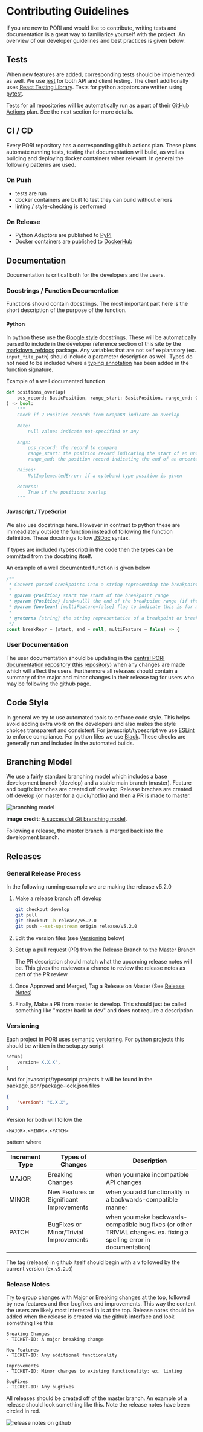 # Contributing Guidelines

If you are new to PORI and would like to contribute, writing tests and documentation is a great way to familiarize yourself with the project. An overview of our developer guidelines and best practices is given below.

## Tests

When new features are added, corresponding tests should be implemented as well. We use [jest](https://jestjs.io/) for both API and client testing. The client additionally uses [React Testing Library](https://testing-library.com/docs/react-testing-library/intro/). Tests for python adpators are written using [pytest](https://docs.pytest.org/en/6.2.x/).

Tests for all repositories will be automatically run as a part of their [GitHub Actions](https://github.com/features/actions) plan. See the next section for more details.

## CI / CD

Every PORI repository has a corresponding github actions plan. These plans automate running tests, testing that documentation will build, as well as building and deploying docker containers when relevant. In general the following patterns are used.

### On Push

- tests are run
- docker containers are built to test they can build without errors
- linting / style-checking is performed

### On Release

- Python Adaptors are published to [PyPI](https://pypi.org/project/pip/)
- Docker containers are published to [DockerHub](https://hub.docker.com/)

## Documentation

Documentation is critical both for the developers and the users.

### Docstrings / Function Documentation

Functions should contain docstrings. The most important part here is the short description of the purpose of the function.

#### Python

In python these use the [Google style](http://google.github.io/styleguide/pyguide.html#38-comments-and-docstrings) docstrings. These will be automatically parsed to include in the developer reference section of this site by the [markdown_refdocs](https://github.com/creisle/markdown_refdocs/) package. Any variables that are not self explanatory (ex. `input_file_path`) should include a parameter description as well. Types do not need to be included where a [typing annotation](https://docs.python.org/3/library/typing.html) has been added in the function signature.

Example of a well documented function

```python
def positions_overlap(
    pos_record: BasicPosition, range_start: BasicPosition, range_end: Optional[BasicPosition] = None
) -> bool:
    """
    Check if 2 Position records from GraphKB indicate an overlap

    Note:
        null values indicate not-specified or any

    Args:
        pos_record: the record to compare
        range_start: the position record indicating the start of an uncertainty range
        range_end: the position record indicating the end of an uncertainty range

    Raises:
        NotImplementedError: if a cytoband type position is given

    Returns:
        True if the positions overlap
    """
```

#### Javascript / TypeScript

We also use docstrings here. However in contrast to python these are immeadiately outside the function instead of following the function definition. These docstrings follow [JSDoc](https://jsdoc.app/) syntax.

If types are included (typescript) in the code then the types can be ommitted from the docstring itself.

An example of a well documented function is given below

```js
/**
 * Convert parsed breakpoints into a string representing the breakpoint range
 *
 * @param {Position} start the start of the breakpoint range
 * @param {Position} [end=null] the end of the breakpoint range (if the breakpoint is a range)
 * @param {boolean} [multiFeature=false] flag to indicate this is for multi-feature notation and should not contain brackets
 *
 * @returns {string} the string representation of a breakpoint or breakpoint range including the prefix
 */
const breakRepr = (start, end = null, multiFeature = false) => {
```

### User Documentation

The user documentation should be updating in the [central PORI documentation repository (this repository)](https://github.com/bcgsc/pori/) when any changes are made which will affect the users. Furthermore all releases should contain a summary of the major and minor changes in their release tag for users who may be following the github page.

## Code Style

In general we try to use automated tools to enforce code style. This helps avoid adding extra work on the developers and also makes the style choices transparent and consistent. For javascript/typescript we use [ESLint](https://eslint.org/) to enforce compliance. For python files we use [Black](https://github.com/psf/black). These checks are generally run and included in the automated builds.

## Branching Model

We use a fairly standard branching model which includes a base development branch (develop) and a stable main branch (master). Feature and bugfix branches are created off develop. Release braches are created off develop (or master for a quick/hotfix) and then a PR is made to master.

![branching model](https://nvie.com/img/git-model@2x.png)

**image credit**: [A successful Git branching model](https://nvie.com/posts/a-successful-git-branching-model/).

Following a release, the master branch is merged back into the development branch.

## Releases

### General Release Process

In the following running example we are making the release v5.2.0

1. Make a release branch off develop

    ```bash
    git checkout develop
    git pull
    git checkout -b release/v5.2.0
    git push --set-upstream origin release/v5.2.0
    ```

2. Edit the version files (see [Versioning](#versioning) below)
3. Set up a pull request (PR) from the Release Branch to the Master Branch

    The PR description should match what the upcoming release notes will be. This gives the reviewers a chance to review the release notes as part of the PR review

4. Once Approved and Merged, Tag a Release on Master (See [Release Notes](#release-notes))
5. Finally, Make a PR from master to develop. This should just be called something like "master back to dev" and does not require a description

### Versioning

Each project in PORI uses [semantic versioning](https://semver.org/). For python projects this should be written in the setup.py script

```python
setup(
    version='X.X.X',
)
```

And for javascript/typescript projects it will be found in the package.json/package-lock.json files

```json
{
    "version": "X.X.X",
}
```

Version for both will follow the

```text
<MAJOR>.<MINOR>.<PATCH>
```

pattern where

| Increment Type | Types of Changes                         | Description                                                                                                           |
| -------------- | ---------------------------------------- | --------------------------------------------------------------------------------------------------------------------- |
| MAJOR          | Breaking Changes                         | when you make incompatible API changes                                                                                |
| MINOR          | New Features or Significant Improvements | when you add functionality in a backwards-compatible manner                                                           |
| PATCH          | BugFixes or Minor/Trivial Improvements   | when you make backwards-compatible bug fixes (or other TRIVIAL changes. ex. fixing a spelling error in documentation) |

The tag (release) in github itself should begin with a v followed by the current version (ex.`v5.2.0`)

### Release Notes

Try to group changes with Major or Breaking changes at the top, followed by new features and then bugfixes and improvements. This way the content the users are likely most interested in is at the top. Release notes should be added when the release is created via the github interface and look something like this

```text
Breaking Changes
- TICKET-ID: A major breaking change

New Features
- TICKET-ID: Any additional functionality

Improvements
- TICKET-ID: Minor changes to existing functionality: ex. linting

BugFixes
- TICKET-ID: Any bugFixes
```

All releases should be created off of the master branch. An example of a release should look something like this. Note the release notes have been circled in red.

![release notes on github](../images/pori-github-releases-example.png)
